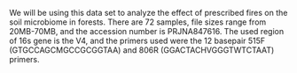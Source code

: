 We will be using this data set to analyze the effect of prescribed fires on the soil microbiome in forests. There are 72 samples, file sizes range from 20MB-70MB, and the accession number is PRJNA847616. The used region of 16s gene is the V4, and the primers used were the 12 basepair 515F (GTGCCAGCMGCCGCGGTAA) and 806R (GGACTACHVGGGTWTCTAAT) primers. 


